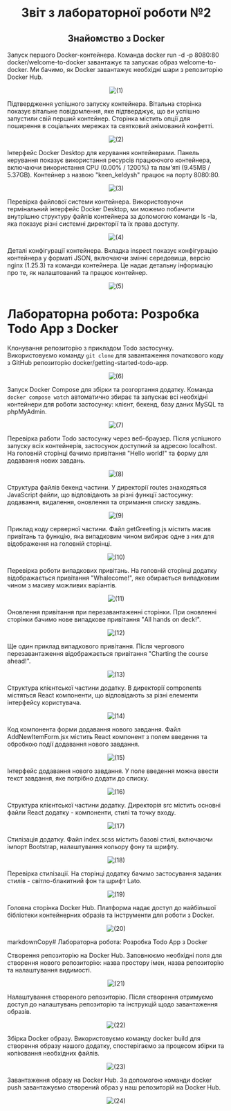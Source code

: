 <h1 align="center">Звіт з лабораторної роботи №2</h1>
<h2 align="center">Знайомство з Docker</h2>
 
Запуск першого Docker-контейнера. Команда docker run -d -p 8080:80 docker/welcome-to-docker завантажує та запускає образ welcome-to-docker. Ми бачимо, як Docker завантажує необхідні шари з репозиторію Docker Hub.
<p align="center">
<img src="Screenshots/ (1).png" alt="(1)"/>
</p>
Підтвердження успішного запуску контейнера. Вітальна сторінка показує вітальне повідомлення, яке підтверджує, що ви успішно запустили свій перший контейнер. Сторінка містить опції для поширення в соціальних мережах та святковий анімований конфетті.
<p align="center">
<img src="Screenshots/ (2).png" alt="(2)"/>
</p>
Інтерфейс Docker Desktop для керування контейнерами. Панель керування показує використання ресурсів працюючого контейнера, включаючи використання CPU (0.00% / 1200%) та пам'яті (9.45MB / 5.37GB). Контейнер з назвою "keen_keldysh" працює на порту 8080:80.
<p align="center">
<img src="Screenshots/ (3).png" alt="(3)"/>
</p>
Перевірка файлової системи контейнера. Використовуючи термінальний інтерфейс Docker Desktop, ми можемо побачити внутрішню структуру файлів контейнера за допомогою команди ls -la, яка показує різні системні директорії та їх права доступу.
<p align="center">
<img src="Screenshots/ (4).png" alt="(4)"/>
</p>
Деталі конфігурації контейнера. Вкладка inspect показує конфігурацію контейнера у форматі JSON, включаючи змінні середовища, версію nginx (1.25.3) та команди контейнера. Це надає детальну інформацію про те, як налаштований та працює контейнер.
<p align="center">
<img src="Screenshots/ (5).png" alt="(5)"/>
</p>

# Лабораторна робота: Розробка Todo App з Docker

Клонування репозиторію з прикладом Todo застосунку. Використовуємо команду `git clone` для завантаження початкового коду з GitHub репозиторію docker/getting-started-todo-app.

<p align="center">
<img src="Screenshots/ (6).png" alt="(6)"/>
</p>

Запуск Docker Compose для збірки та розгортання додатку. Команда `docker compose watch` автоматично збирає та запускає всі необхідні контейнери для роботи застосунку: клієнт, бекенд, базу даних MySQL та phpMyAdmin.

<p align="center">
<img src="Screenshots/ (7).png" alt="(7)"/>
</p>

Перевірка работи Todo застосунку через веб-браузер. Після успішного запуску всіх контейнерів, застосунок доступний за адресою localhost. На головній сторінці бачимо привітання "Hello world!" та форму для додавання нових завдань.

<p align="center">
<img src="Screenshots/ (8).png" alt="(8)"/>
</p>

Структура файлів бекенд частини. У директорії routes знаходяться JavaScript файли, що відповідають за різні функції застосунку: додавання, видалення, оновлення та отримання списку завдань.

<p align="center">
<img src="Screenshots/ (9).png" alt="(9)"/>
</p>

Приклад коду серверної частини. Файл getGreeting.js містить масив привітань та функцію, яка випадковим чином вибирає одне з них для відображення на головній сторінці.

<p align="center">
<img src="Screenshots/ (10).png" alt="(10)"/>
</p>

Перевірка роботи випадкових привітань. На головній сторінці додатку відображається привітання "Whalecome!", яке обирається випадковим чином з масиву можливих варіантів.

<p align="center">
<img src="Screenshots/ (11).png" alt="(11)"/>
</p>

Оновлення привітання при перезавантаженні сторінки. При оновленні сторінки бачимо нове випадкове привітання "All hands on deck!".

<p align="center">
<img src="Screenshots/ (12).png" alt="(12)"/>
</p>

Ще один приклад випадкового привітання. Після чергового перезавантаження відображається привітання "Charting the course ahead!".

<p align="center">
<img src="Screenshots/ (13).png" alt="(13)"/>
</p>

Структура клієнтської частини додатку. В директорії components містяться React компоненти, що відповідають за різні елементи інтерфейсу користувача.

<p align="center">
<img src="Screenshots/ (14).png" alt="(14)"/>
</p>

Код компонента форми додавання нового завдання. Файл AddNewItemForm.jsx містить React компонент з полем введення та обробкою події додавання нового завдання.

<p align="center">
<img src="Screenshots/ (15).png" alt="(15)"/>
</p>

Інтерфейс додавання нового завдання. У поле введення можна ввести текст завдання, яке потрібно додати до списку.

<p align="center">
<img src="Screenshots/ (16).png" alt="(16)"/>
</p>

Структура клієнтської частини додатку. Директорія src містить основні файли React додатку - компоненти, стилі та точку входу.

<p align="center">
<img src="Screenshots/ (17).png" alt="(17)"/>
</p>

Стилізація додатку. Файл index.scss містить базові стилі, включаючи імпорт Bootstrap, налаштування кольору фону та шрифту.

<p align="center">
<img src="Screenshots/ (18).png" alt="(18)"/>
</p>

Перевірка стилізації. На сторінці додатку бачимо застосування заданих стилів - світло-блакитний фон та шрифт Lato.

<p align="center">
<img src="Screenshots/ (19).png" alt="(19)"/>
</p>

Головна сторінка Docker Hub. Платформа надає доступ до найбільшої бібліотеки контейнерних образів та інструменти для роботи з Docker.

<p align="center">
<img src="Screenshots/ (20).png" alt="(20)"/>
</p>

markdownCopy# Лабораторна робота: Розробка Todo App з Docker 

Створення репозиторію на Docker Hub. Заповнюємо необхідні поля для створення нового репозиторію: назва простору імен, назва репозиторію та налаштування видимості.

<p align="center">
<img src="Screenshots/ (21).png" alt="(21)"/>
</p>

Налаштування створеного репозиторію. Після створення отримуємо доступ до налаштувань репозиторію та інструкцій щодо завантаження образів.

<p align="center">
<img src="Screenshots/ (22).png" alt="(22)"/>
</p>

Збірка Docker образу. Використовуємо команду docker build для створення образу нашого додатку, спостерігаємо за процесом збірки та копіювання необхідних файлів.

<p align="center">
<img src="Screenshots/ (23).png" alt="(23)"/>
</p>

Завантаження образу на Docker Hub. За допомогою команди docker push завантажуємо створений образ у наш репозиторій на Docker Hub.

<p align="center">
<img src="Screenshots/ (24).png" alt="(24)"/>
</p>
